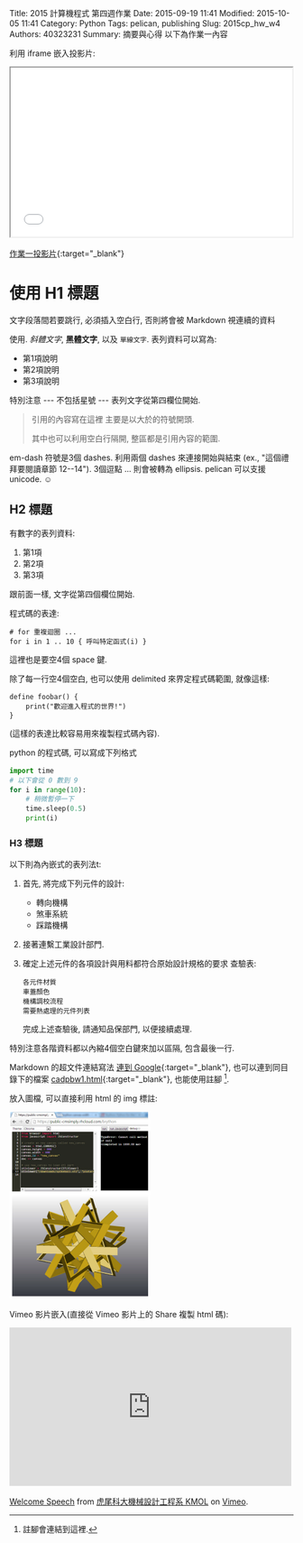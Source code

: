 Title: 2015 計算機程式 第四週作業
Date: 2015-09-19 11:41
Modified: 2015-10-05 11:41
Category: Python
Tags: pelican, publishing
Slug: 2015cp_hw_w4
Authors: 40323231
Summary: 摘要與心得
以下為作業一內容

利用 iframe 嵌入投影片:

<iframe src="simplest2.html" width="500" height="300"></iframe>

[作業一投影片](simplest2.html){:target="_blank"}

使用 H1 標題
============

文字段落間若要跳行, 必須插入空白行, 否則將會被 Markdown 視連續的資料

使用. *斜體文字*, **黑體文字**, 以及 `單線文字`. 表列資料可以寫為:

  * 第1項說明
  * 第2項說明
  * 第3項說明

特別注意 --- 不包括星號 --- 表列文字從第四欄位開始.

> 引用的內容寫在這裡
> 主要是以大於的符號開頭.
>
> 其中也可以利用空白行隔開,
> 整區都是引用內容的範圍.

em-dash 符號是3個 dashes. 利用兩個 dashes 來連接開始與結束 (ex., "這個禮拜要閱讀章節 12--14"). 3個逗點 ... 則會被轉為 ellipsis.
pelican 可以支援 unicode. ☺

H2 標題
------------

有數字的表列資料:

 1. 第1項
 2. 第2項
 3. 第3項

跟前面一樣, 文字從第四個欄位開始.

程式碼的表達:

    # for 重複迴圈 ...
    for i in 1 .. 10 { 呼叫特定函式(i) }

這裡也是要空4個 space 鍵. 

除了每一行空4個空白, 也可以使用 delimited 來界定程式碼範圍, 就像這樣:

~~~
define foobar() {
    print("歡迎進入程式的世界!")
}
~~~

(這樣的表達比較容易用來複製程式碼內容).

python 的程式碼, 可以寫成下列格式

~~~python
import time
# 以下會從 0 數到 9
for i in range(10):
    # 稍微暫停一下
    time.sleep(0.5)
    print(i)
~~~

### H3 標題 ###

以下則為內嵌式的表列法t:

 1. 首先, 將完成下列元件的設計:

      * 轉向機構
      * 煞車系統
      * 踩踏機構

 2. 接著連繫工業設計部門.

 3. 確定上述元件的各項設計與用料都符合原始設計規格的要求
    查驗表:

        各元件材質
        車蓋顏色
        機構調校流程
        需要熱處理的元件列表

    完成上述查驗後, 請通知品保部門, 以便接續處理.

特別注意各階資料都以內縮4個空白鍵來加以區隔, 包含最後一行.

Markdown 的超文件連結寫法 [連到 Google](http://www.google.com){:target="_blank"}, 也可以連到同目錄下的檔案 [cadpbw1.html](cadpbw1.html){:target="_blank"}, 也能使用註腳 [^1].

[^1]: 註腳會連結到這裡.

放入圖檔, 可以直接利用 html 的 img 標註:

<img src="images/3d_parts_viewer.png" width="250" alt="3D 零件檢視"></img>

Vimeo 影片嵌入(直接從 Vimeo 影片上的 Share 複製 html 碼):

<iframe src="https://player.vimeo.com/video/137724068" width="500" height="281" frameborder="0" webkitallowfullscreen mozallowfullscreen allowfullscreen></iframe> <p><a href="https://vimeo.com/137724068">Welcome Speech</a> from <a href="https://vimeo.com/user24079973">虎尾科大機械設計工程系 KMOL</a> on <a href="https://vimeo.com">Vimeo</a>.</p>
